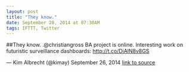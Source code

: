 ```yaml
---
layout: post
title: "They know."
date: September 28, 2014 at 07:30AM
tags: IFTTT, Twitter
---
```

##They know.
.@christiangross BA project is online. Interesting work on futuristic surveillance dashboards: http://t.co/DiAlN8v8GS

— Kim Albrecht (@kimay) September 26, 2014
[link to source](http://they-know.org/en) 
